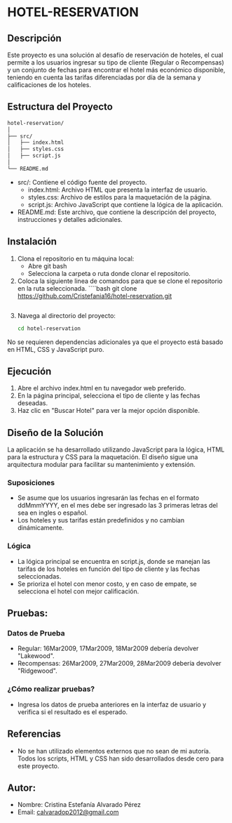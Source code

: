 # HOTEL-RESERVATION

## Descripción
Este proyecto es una solución al desafío de reservación de hoteles, el cual permite a los usuarios ingresar su tipo de cliente (Regular o Recompensas) y un conjunto de fechas para encontrar el hotel más económico disponible, teniendo en cuenta las tarifas diferenciadas por día de la semana y calificaciones de los hoteles.

## Estructura del Proyecto
````bash
hotel-reservation/
│
├── src/
│   ├── index.html
│   ├── styles.css
│   ├── script.js
│
└── README.md
````

- src/: Contiene el código fuente del proyecto.
  - index.html: Archivo HTML que presenta la interfaz de usuario.
  - styles.css: Archivo de estilos para la maquetación de la página.
  - script.js: Archivo JavaScript que contiene la lógica de la aplicación.
- README.md: Este archivo, que contiene la descripción del proyecto, instrucciones y detalles adicionales.

## Instalación
1. Clona el repositorio en tu máquina local:
   - Abre git bash
   - Selecciona la carpeta o ruta donde clonar el repositorio.
2. Coloca la siguiente linea de comandos para que se clone el repositorio en la ruta seleccionada.
     	````bash
	git clone https://github.com/Cristefania16/hotel-reservation.git
	````
3. Navega al directorio del proyecto:
	````bash
	cd hotel-reservation
	````

No se requieren dependencias adicionales ya que el proyecto está basado en HTML, CSS y JavaScript puro.

## Ejecución
1. Abre el archivo index.html en tu navegador web preferido.
2. En la página principal, selecciona el tipo de cliente y las fechas deseadas.
3. Haz clic en "Buscar Hotel" para ver la mejor opción disponible.

## Diseño de la Solución
La aplicación se ha desarrollado utilizando JavaScript para la lógica, HTML para la estructura y CSS para la maquetación. El diseño sigue una arquitectura modular para facilitar su mantenimiento y extensión.

### Suposiciones
- Se asume que los usuarios ingresarán las fechas en el formato ddMmmYYYY, en el mes debe ser ingresado las 3 primeras letras del sea en ingles o español.
- Los hoteles y sus tarifas están predefinidos y no cambian dinámicamente.

### Lógica
- La lógica principal se encuentra en script.js, donde se manejan las tarifas de los hoteles en función del tipo de cliente y las fechas seleccionadas.
- Se prioriza el hotel con menor costo, y en caso de empate, se selecciona el hotel con mejor calificación.

## Pruebas:
### Datos de Prueba
- Regular:  16Mar2009, 17Mar2009, 18Mar2009 debería devolver "Lakewood".
- Recompensas: 26Mar2009, 27Mar2009, 28Mar2009 debería devolver "Ridgewood".

### ¿Cómo realizar pruebas?
- Ingresa los datos de prueba anteriores en la interfaz de usuario y verifica si el resultado es el esperado.

## Referencias
- No se han utilizado elementos externos que no sean de mi autoría. Todos los scripts, HTML y CSS han sido desarrollados desde cero para este proyecto.

## Autor: 
- Nombre: Cristina Estefanía Alvarado Pérez 
- Email: calvaradop2012@gmail.com
